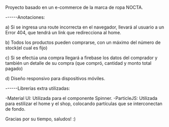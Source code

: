 

Proyecto basado en un e-commerce de la marca de ropa NOCTA.

------Anotaciones: 

a) Si se ingresa una route incorrecta en el navegador, llevará al usuario a un Error 404, que tendrá un link que redirecciona al home.

b) Todos los productos pueden comprarse, con un máximo del número de stock(el cual es fijo)

c) Si se efectúa una compra llegará a firebase los datos del comprador y también un detalle de su compra (que compró, cantidad y monto total pagado)

d) Diseño responsivo para dispositivos móviles.

------Librerías extra utilizadas:

-Material UI: Utilizada para el componente Spinner.
-ParticleJS: Utilizada para estilizar el home y el shop, colocando partículas que se interconectan de fondo.




Gracias por su tiempo, saludos! :)

